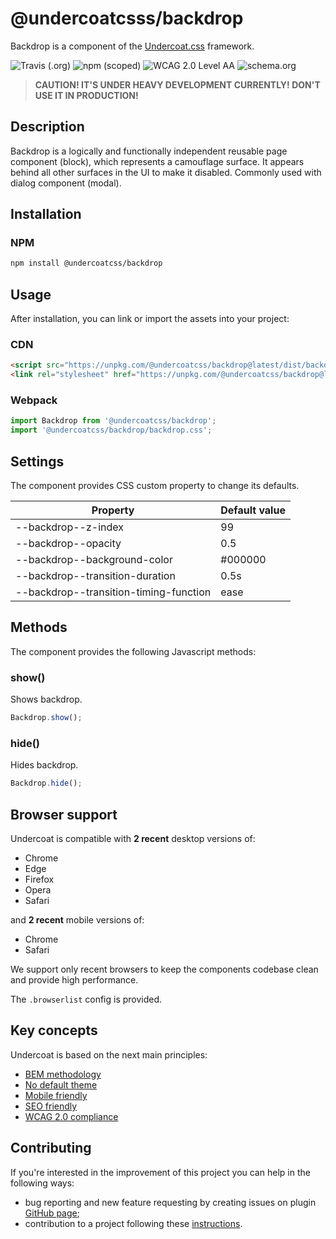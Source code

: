 # @undercoatcsss/backdrop

Backdrop is a component of the [Undercoat.css](https://github.com/undercoat/undercoat) framework.

![Travis (.org)](https://img.shields.io/travis/undercoat/undercoat.svg?style=flat-square) ![npm (scoped)](https://img.shields.io/npm/v/@undercoatcss/backdrop?style=flat-square) ![WCAG 2.0 Level AA](https://img.shields.io/badge/WCAG_2.0-Level_AA-brightgreen.svg?style=flat-square) ![schema.org](https://img.shields.io/badge/microdata-schema.org-brightgreen.svg?style=flat-square)

> **CAUTION! IT'S UNDER HEAVY DEVELOPMENT CURRENTLY! DON'T USE IT IN PRODUCTION!**

## Description

Backdrop is a logically and functionally independent reusable page component (block), which represents a camouflage surface. It appears behind all other surfaces in the UI to make it disabled. Сommonly used with dialog component (modal).

## Installation

### NPM

```bash
npm install @undercoatcss/backdrop
```

## Usage

After installation, you can link or import the assets into your project:

### CDN

```html
<script src="https://unpkg.com/@undercoatcss/backdrop@latest/dist/backdrop.min.js"></script>
<link rel="stylesheet" href="https://unpkg.com/@undercoatcss/backdrop@latest/dist/backdrop.min.css">
```

### Webpack

```javascript
import Backdrop from '@undercoatcss/backdrop';
import '@undercoatcss/backdrop/backdrop.css';
```

## Settings

The component provides CSS custom property to change its defaults.

| Property                               | Default value
| -                                      | -
| --backdrop--z-index                    | 99
| --backdrop--opacity                    | 0.5
| --backdrop--background-color           | #000000
| --backdrop--transition-duration        | 0.5s
| --backdrop--transition-timing-function | ease

## Methods

The component provides the following Javascript methods:

### show()

Shows backdrop.

```javascript
Backdrop.show();
```

### hide()

Hides backdrop.

```javascript
Backdrop.hide();
```

## Browser support

Undercoat is compatible with **2 recent** desktop versions of:

* Chrome
* Edge
* Firefox
* Opera
* Safari

and **2 recent** mobile versions of:

* Chrome
* Safari

We support only recent browsers to keep the components codebase clean and provide high performance.

The `.browserlist` config is provided.

## Key concepts

Undercoat is based on the next main principles:

- [BEM methodology](https://github.com/undercoat/undercoat/blob/master/README.md#bem-methodology)
- [No default theme](https://github.com/undercoat/undercoat/blob/master/README.md#no-default-theme)
- [Mobile friendly](https://github.com/undercoat/undercoat/blob/master/README.md#mobile-friendly)
- [SEO friendly](https://github.com/undercoat/undercoat/blob/master/README.md#seo-friendly)
- [WCAG 2.0 compliance](https://github.com/undercoat/undercoat/blob/master/README.md#wcag-20-compliance)

## Contributing

If you're interested in the improvement of this project you can help in the following ways:

- bug reporting and new feature requesting by creating issues on plugin [GitHub page](https://github.com/undercoat/undercoat/issues);
- contribution to a project following these [instructions](https://github.com/undercoat/undercoat/blob/master/CONTRIBUTING.md).
